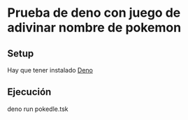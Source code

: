 # Prueba de deno con juego de adivinar nombre de pokemon

## Setup
Hay que tener instalado [Deno]((https://deno.land/))

## Ejecución
deno run pokedle.tsk
